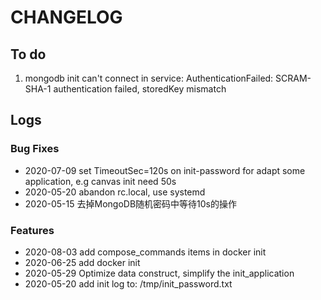 # CHANGELOG

## To do

1. mongodb init can't connect in service: AuthenticationFailed: SCRAM-SHA-1 authentication failed, storedKey mismatch

## Logs

### Bug Fixes

* 2020-07-09  set TimeoutSec=120s on init-password for adapt some application, e.g canvas init need 50s
* 2020-05-20  abandon rc.local, use systemd
* 2020-05-15  去掉MongoDB随机密码中等待10s的操作

### Features

* 2020-08-03  add compose_commands items in docker init
* 2020-06-25  add docker init
* 2020-05-29  Optimize data construct, simplify the init_application
* 2020-05-20  add init log to: /tmp/init_password.txt

